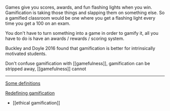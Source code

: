 Games give you scores, awards, and fun flashing lights when you win. Gamification is taking those things and slapping them on something else. So a gamified classroom would be one where you get a flashing light every time you get a 100 on an exam.

You don't have to turn something into a game in order to gamify it, all you have to do is have an awards / rewards / scoring system.

Buckley and Doyle 2016 found that gamification is better for intrinsically motivated students.

Don't confuse gamification with [[gamefulness]], gamification can be stripped away, [[gamefulness]] cannot

------

[Some definitions](https://www.gamefulbits.com/2021/11/30/what-is-gamification-and-other-definitions/)

[Redefining gamification](https://www.gamified.uk/2021/11/15/i-was-wrong-a-definition-of-gamification-that-should-make-sense-to-everyone/)

 - [[ethical gamification]]